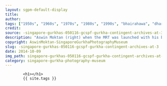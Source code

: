 ```yaml
---
layout: sgpm-default-display
title: 
author: 
tags: ["1950s", "1960s", "1970s", "1980s", "1990s", "bhairahawa", "dharan", "gurkhas", "kathmandu", "nepal", "pokhara", "singapore", "singapore gurkha archive", "singapore gurkha old photographs", "singapore gurkha photography museum", "singapore gurkhas"]
credit: 
source: -singapore-gurkhas-050116-gcspf-gurkha-contingent-archives-at-3
description: "Aswin Moktan (right) when the MRT was launched with his brother. There was no MRT station near his place so he decided. Initial stage of the MRT, only West and North lines were ready.  Date: Dec 1990."
copyright: AswinMoktan-SingaporeGurkhaPhotographyMuseum
slug: -singapore-gurkhas-050116-gcspf-gurkha-contingent-archives-at-3
date: 2014-10-09
img_path: singapore-gurkhas-050116-gcspf-gurkha-contingent-archives-at-3.jpg
category: singapore-gurkha-photography-museum
---
```

	 		

	 		<h1></h1>
	 		{{ site.tags }}
	 		
